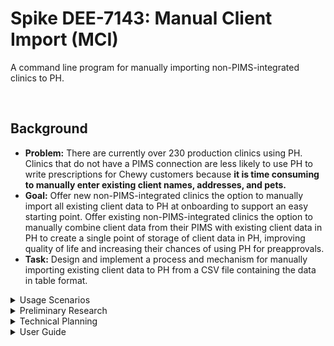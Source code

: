 # Spike DEE-7143: Manual Client Import (MCI)  

A command line program for manually importing non-PIMS-integrated clinics to PH.

<br>

## Background  

- **Problem:** There are currently over 230 production clinics using PH. Clinics that do not have a PIMS connection are less likely to use PH to write prescriptions for Chewy customers because **it is time consuming to manually enter existing client names, addresses, and pets.**
- **Goal:** Offer new non-PIMS-integrated clinics the option to manually import all existing client data to PH at onboarding to support an easy starting point. Offer existing non-PIMS-integrated clinics the option to manually combine client data from their PIMS with existing client data in PH to create a single point of storage of client data in PH, improving quality of life and increasing their chances of using PH for preapprovals.
- **Task:** Design and implement a process and mechanism for manually importing existing client data to PH from a CSV file containing the data in table format.



<details><summary>Usage Scenarios</summary><br>

A new clinic:  
1. Newly onboarded clinic is not able to integrate existing client data to PH because we do not yet support their specific PIMS system
2. Clinic exports ALL customer data into some file format
3. Clinic ships that data file off to ISR for modification
4. ISR uses that data file to convert into/create a CSV file that follows the specifically defined format 
5. ISR ships the well-formatted, valid CSV file to PH engineers 
6. PH engineers use manual import tool to import the data to PH 
7. The clinic can now write prescriptions to their existing customers using PH

<br>

An existing clinic:
1. An existing clinic chose not to integrate existing client data to PH at onboarding
2. The clinic now experiences the pain point of having to ask existing clientele for their name and address to write a preapproval
3. Clinic exports ALL existing customer data into some file format (some data may now overlap with existing data in PH)
4. Clinic ships that data file off to ISR for modification
5. ISR uses that data file to convert into/create a CSV file that follows the specifically defined format 
6. ISR ships the well-formatted, valid CSV file to PH engineers 
7. PH engineers use manual import tool to import the data to PH, **ensuring that duplicated data is taken care of, and discrepancies in duplicated data do not crash the import**
8. The clinic no longer needs to spend time asking their existing customer for their name and address to write a prescription, increasing the changes of using PH to write one.




</details>

<details><summary>Preliminary Research</summary><br>

**Definitions**  
- ISR: Internal Sales Rep 
- PIMS: Practice Information Management System
- PHI: Pet Health Integrations 

<br>

**Onboarding**  
TODO: As of now, how do we integrate *with* PIMS? What is the **vet experience** connecting their PIMS to PH? How can we fit the manual import into onboarding? How can we fit the manual import into existing clinics?

<br>

**PIMS**  
TODO: connect with Prarabsh and Asha for Overview of PIMS service 

<br>

**ISR**  
TODO: connect with Cindy Hearn to understand ISR capabilities 




</details>

<details><summary>Technical Planning</summary><br>

**Import File Format**  
To start, we will collect
- customer email
- customer first name
- customer last name 
- shipping address (how do we parse this in our mutation?)

TODO: create an example file and link here

Unique customer identifier options
- customer email
- combination of customer first and last name
- combination of customer first, last name and email



<br>

**Design Decisions**  
TODO:  logic plan  
TODO: tool plan (which language, frameworks)  
TODO: how to handle identical, duplicate date  
TODO: how to handle duplicate data with descrepancy (eg the same user and email, but different address)  
TODO: how to handle errors  
TODO: can this tool be run multiple times? what happens when we rerun an import? should it replace existing records? if im already in there but my address has changed should it change my address?  
TODO: unique ID is email for the customer - if someone updates their email address , they will appear in the system TWO times (is that okay? is there another checking mechanism?)  
TODO: will I leverage existing mutations or create my own? do the existing ones suffice?

<br>

**Test Plan**  
TODO: if the tool can go both ways - generate the CSV file from a PH instance as well as PH to CSV and the files will be the same 

<br>

**Further Development**  
TODO: how can we also manually import PET information??  

TODO: how to scale this tool to be used in the PH platform as a front end supported feature of PH  
eg click import and point to a file to import them 




</details>

<details><summary>User Guide</summary><br>
-What's the exact format for ISR to convert into ?  
-What are the requirements  
-how to use this tool at the command line 
<br>
</details>




